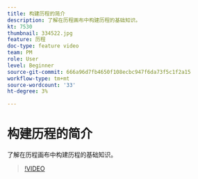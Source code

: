 ```yaml
---
title: 构建历程的简介
description: 了解在历程画布中构建历程的基础知识。
kt: 7530
thumbnail: 334522.jpg
feature: 历程
doc-type: feature video
team: PM
role: User
level: Beginner
source-git-commit: 666a96d7fb4650f108ecbc947f6da73f5c1f2a15
workflow-type: tm+mt
source-wordcount: '33'
ht-degree: 3%

---
```


# 构建历程的简介

了解在历程画布中构建历程的基础知识。

>[!VIDEO](https://video.tv.adobe.com/v/334522?quality=12)

